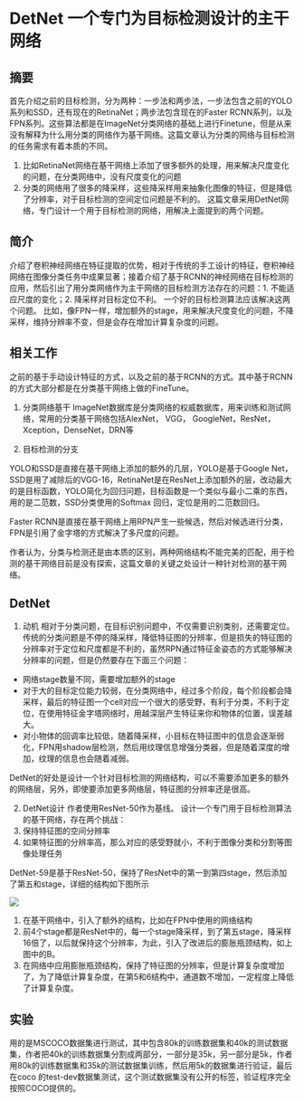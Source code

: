 # DetNet 一个专门为目标检测设计的主干网络

## 摘要
首先介绍之前的目标检测，分为两种：一步法和两步法，一步法包含之前的YOLO系列和SSD，还有现在的RetinaNet；两步法包含现在的Faster RCNN系列，以及FPN系列。这些算法都是在ImageNet分类网络的基础上进行Finetune，但是从来没有解释为什么用分类的网络作为基干网络。这篇文章认为分类的网络与目标检测的任务需求有着本质的不同。
1. 比如RetinaNet网络在基干网络上添加了很多额外的处理，用来解决尺度变化的问题，在分类网络中，没有尺度变化的问题
2. 分类的网络用了很多的降采样，这些降采样用来抽象化图像的特征，但是降低了分辨率，对于目标检测的空间定位问题是不利的。
这篇文章采用DetNet网络，专门设计一个用于目标检测的网络，用解决上面提到的两个问题。

## 简介
介绍了卷积神经网络在特征提取的优势，相对于传统的手工设计的特征，卷积神经网络在图像分类任务中成果显著；接着介绍了基于RCNN的神经网络在目标检测的应用，然后引出了用分类网络作为主干网络的目标检测方法存在的问题：1.  不能适应尺度的变化；2. 降采样对目标定位不利。
一个好的目标检测算法应该解决这两个问题。
比如，像FPN一样，增加额外的stage，用来解决尺度变化的问题，不降采样，维持分辨率不变，但是会存在增加计算复杂度的问题。

## 相关工作

之前的基于手动设计特征的方式，以及之前的基于RCNN的方式。其中基于RCNN的方式大部分都是在分类基干网络上做的FineTune。

1. 分类网络基干
ImageNet数据库是分类网络的权威数据库，用来训练和测试网络，常用的分类基干网络包括AlexNet， VGG， GoogleNet，ResNet，Xception，DenseNet，DRN等

2. 目标检测的分支

YOLO和SSD是直接在基干网络上添加的额外的几层，YOLO是基于Google Net，SSD是用了减除后的VGG-16，RetinaNet是在ResNet上添加额外的层，改动最大的是目标函数，YOLO简化为回归问题，目标函数是一个类似与最小二乘的东西，用的是二范数，SSD分类使用的Softmax 回归，定位是用的二范数回归。

Faster RCNN是直接在基干网络上用RPN产生一些候选，然后对候选进行分类，FPN是引用了金字塔的方式解决了多尺度的问题。

作者认为，分类与检测还是由本质的区别，两种网络结构不能完美的匹配，用于检测的基干网络目前是没有探索，这篇文章的关键之处设计一种针对检测的基干网络。

## DetNet

1. 动机
相对于分类问题，在目标识别问题中，不仅需要识别类别，还需要定位。传统的分类问题是不停的降采样，降低特征图的分辨率，但是损失的特征图的分辨率对于定位和尺度都是不利的，虽然RPN通过特征金姿态的方式能够解决分辨率的问题，但是仍然要存在下面三个问题：

- 网络stage数量不同，需要增加额外的stage
- 对于大的目标定位能力较弱，在分类网络中，经过多个阶段，每个阶段都会降采样，最后的特征图一个cell对应一个很大的感受野，有利于分类，不利于定位，在使用特征金字塔网络时，用越深层产生特征来你和物体的位置，误差越大。
- 对小物体的回调率比较低，随着降采样，小目标在特征图中的信息会逐渐弱化，FPN用shadow层检测，然后用纹理信息增强分类器，但是随着深度的增加，纹理的信息也会随着减弱。

DetNet的好处是设计一个针对目标检测的网络结构，可以不需要添加更多的额外的网络层，另外，即使要添加更多网络层，特征图的分辨率还是很高。

2. DetNet设计
作者使用ResNet-50作为基线。
设计一个专门用于目标检测算法的基干网络，存在两个挑战：
1. 保持特征图的空间分辨率
2. 如果特征图的分辨率高，那么对应的感受野就小，不利于图像分类和分割等图像处理任务

DetNet-59是基于ResNet-50，保持了ResNet中的第一到第四stage，然后添加了第五和stage，详细的结构如下图所示

![](https://github.com/zhangxiaoya/paper-notes/blob/master/Detection/notes/DetNet/01.png)

1. 在基干网络中，引入了额外的结构，比如在FPN中使用的网络结构
2. 前4个stage都是ResNet中的，每一个stage降采样，到了第五stage，降采样16倍了，以后就保持这个分辨率，为此，引入了改进后的膨胀瓶颈结构，如上图中的B。
3. 在网络中应用膨胀瓶颈结构，保持了特征图的分辨率，但是计算复杂度增加了，为了降低计算复杂度，在第5和6结构中，通道数不增加，一定程度上降低了计算复杂度。


## 实验
用的是MSCOCO数据集进行测试，其中包含80k的训练数据集和40k的测试数据集，作者把40k的训练数据集分割成两部分，一部分是35k，另一部分是5k，作者用80k的训练数据集和35k的测试数据集训练，然后用5k的数据集进行验证，最后在coco 的test-dev数据集测试，这个测试数据集没有公开的标签，验证程序完全按照COCO提供的。

